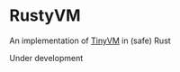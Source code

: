 # RustyVM

An implementation of [TinyVM](https://github.com/jakogut/tinyvm/tree/master) in (safe) Rust

Under development
